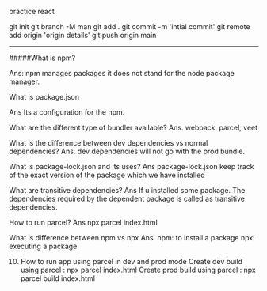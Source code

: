 practice react

git init
git branch -M man
git add .
git commit -m 'intial commit'
git remote add origin 'origin details'
git push origin main


-------------
#####What is npm?

Ans: npm manages packages it does not stand for the node package manager.



What is package.json

Ans Its a configuration for the npm.

What are the different type of bundler available?
Ans. webpack, parcel, veet

What is the difference between dev dependencies vs normal dependencies?
Ans. dev dependencies will not go with the prod bundle.

What is package-lock.json and its uses?
Ans package-lock.json keep track of the exact version of the package which we have installed 

What are transitive dependencies?
Ans If u installed some package. The  dependencies required by the dependent package is called as transitive dependencies.

How to run parcel?
Ans npx parcel index.html

What is difference between npm vs npx
Ans. npm: to install a package
     npx: executing a package

10. How to run app using parcel in dev and prod mode
Create dev build using parcel : npx parcel index.html
Create prod build using parcel : npx parcel build index.html


